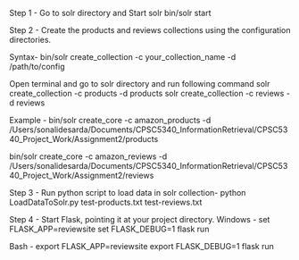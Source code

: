 
Step 1 - Go to solr directory and Start solr
bin/solr start

Step 2 - Create the products and reviews collections using the configuration directories. 

Syntax- bin/solr create_collection -c your_collection_name -d /path/to/config

Open terminal and go to solr directory and run following command 
solr create_collection -c products -d products
solr create_collection -c reviews -d reviews

Example - 
bin/solr create_core -c amazon_products -d /Users/sonalidesarda/Documents/CPSC5340_InformationRetrieval/CPSC5340_Project_Work/Assignment2/products 

bin/solr create_core -c amazon_reviews -d /Users/sonalidesarda/Documents/CPSC5340_InformationRetrieval/CPSC5340_Project_Work/Assignment2/reviews 


Step 3 - Run python script to load data in solr collection-
python LoadDataToSolr.py test-products.txt test-reviews.txt 


Step 4 - Start Flask, pointing it at your project directory. 
Windows - 
set FLASK_APP=reviewsite
set FLASK_DEBUG=1
flask run

Bash -
export FLASK_APP=reviewsite
export FLASK_DEBUG=1
flask run